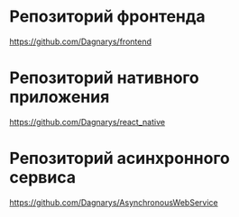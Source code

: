 # Репозиторий фронтенда
https://github.com/Dagnarys/frontend

# Репозиторий нативного приложения
https://github.com/Dagnarys/react_native

# Репозиторий асинхронного сервиса
https://github.com/Dagnarys/AsynchronousWebService
